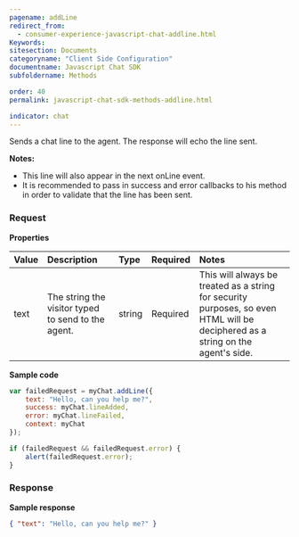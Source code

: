 ```yaml
---
pagename: addLine
redirect_from:
  - consumer-experience-javascript-chat-addline.html
Keywords:
sitesection: Documents
categoryname: "Client Side Configuration"
documentname: Javascript Chat SDK
subfoldername: Methods

order: 40
permalink: javascript-chat-sdk-methods-addline.html

indicator: chat
---
```


Sends a chat line to the agent. The response will echo the line sent.

**Notes:**

- This line will also appear in the next onLine event.
- It is recommended to pass in success and error callbacks to his method in order to validate that the line has been sent.

### Request

**Properties**

| Value |  Description | Type | Required | Notes |
| :--- | :--- | :--- | :--- | :--- |
| text	| The string the visitor typed to send to the agent. | string | Required | This will always be treated as a string for security purposes, so even HTML will be deciphered as a string on the agent's side. |

**Sample code**

```javascript
var failedRequest = myChat.addLine({
    text: "Hello, can you help me?",
    success: myChat.lineAdded,
    error: myChat.lineFailed,
    context: myChat
});

if (failedRequest && failedRequest.error) {
    alert(failedRequest.error);
}
```  
                                                                                                                    
### Response

**Sample response**

```json
{ "text": "Hello, can you help me?" }
```